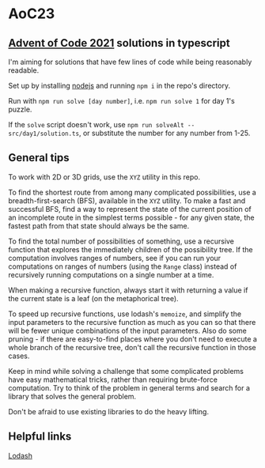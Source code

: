 # AoC23

## [Advent of Code 2021](https://adventofcode.com/2023) solutions in typescript

I'm aiming for solutions that have few lines of code while being reasonably readable.

Set up by installing [nodejs](https://nodejs.org/en/) and running `npm i` in the repo's directory.

Run with `npm run solve [day number]`, i.e. `npm run solve 1` for day 1's puzzle.

If the `solve` script doesn't work, use `npm run solveAlt -- src/day1/solution.ts`, or substitute the number for any number from 1-25.

## General tips

To work with 2D or 3D grids, use the `XYZ` utility in this repo.

To find the shortest route from among many complicated possibilities, use a breadth-first-search (BFS), available in the `XYZ` utility. To make a fast and successful BFS, find a way to represent the state of the current position of an incomplete route in the simplest terms possible - for any given state, the fastest path from that state should always be the same.

To find the total number of possibilities of something, use a recursive function that explores the immediately children of the possibility tree. If the computation involves ranges of numbers, see if you can run your computations on ranges of numbers (using the `Range` class) instead of recursively running computations on a single number at a time.

When making a recursive function, always start it with returning a value if the current state is a leaf (on the metaphorical tree).

To speed up recursive functions, use lodash's `memoize`, and simplify the input parameters to the recursive function as much as you can so that there will be fewer unique combinations of the input parameters. Also do some pruning - if there are easy-to-find places where you don't need to execute a whole branch of the recursive tree, don't call the recursive function in those cases.

Keep in mind while solving a challenge that some complicated problems have easy mathematical tricks, rather than requiring brute-force computation. Try to think of the problem in general terms and search for a library that solves the general problem.

Don't be afraid to use existing libraries to do the heavy lifting.

## Helpful links

[Lodash](https://lodash.com/docs/)
